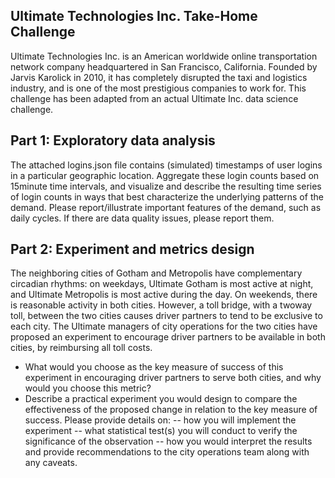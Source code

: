 ## Ultimate Technologies Inc. Take-Home Challenge ##

Ultimate Technologies Inc. is an American worldwide online transportation network company headquartered in San Francisco, California. Founded by Jarvis Karolick in 2010, it has completely disrupted the taxi and logistics industry, and is one of the most prestigious companies to work for. This challenge has been adapted from an actual Ultimate Inc. data science challenge.

## Part 1: Exploratory data analysis ##

The attached logins.json file contains (simulated) timestamps of user logins in a particular geographic location. Aggregate these login counts based on 15­minute time intervals, and visualize and describe the resulting time series of login counts in ways that best characterize the underlying patterns of the demand. Please report/illustrate important features of the demand, such as daily cycles. If there are data quality issues, please report them.

## Part 2: Experiment and metrics design ##

The neighboring cities of Gotham and Metropolis have complementary circadian rhythms: on weekdays, Ultimate Gotham is most active at night, and Ultimate Metropolis is most active during the day. On weekends, there is reasonable activity in both cities.
However, a toll bridge, with a two­way toll, between the two cities causes driver partners to tend to be exclusive to each city. The Ultimate managers of city operations for the two cities have proposed an experiment to encourage driver partners to be available in both cities, by reimbursing all toll costs.

- What would you choose as the key measure of success of this experiment in encouraging driver partners to serve both cities, and why would you choose this metric?
- Describe a practical experiment you would design to compare the effectiveness of the proposed change in relation to the key measure of success. Please provide details on:
-- how you will implement the experiment
-- what statistical test(s) you will conduct to verify the significance of the observation
-- how you would interpret the results and provide recommendations to the city operations team along with any caveats.
